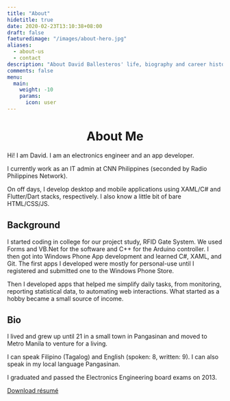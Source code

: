 ```yaml
---
title: "About"
hidetitle: true
date: 2020-02-23T13:10:38+08:00
draft: false
faeturedimage: "/images/about-hero.jpg"
aliases:
  - about-us
  - contact
description: "About David Ballesteros' life, biography and career history"
comments: false
menu:
  main:
    weight: -10
    params:
      icon: user
---
```


<!-- <img src="/images/about-hero.jpg" style="display:block;margin-left:auto;margin-right:auto;width:80%;" alt="Me, Macapagal Bridge, Butuan City 2019"> -->
<h1 style="text-align: center;">About Me</h1>

Hi! I am David. I am an electronics engineer and an app developer.

I currently work as an IT admin at CNN Philippines (seconded by Radio Philippines Network).

On off days, I develop desktop and mobile applications using XAML/C# and Flutter/Dart stacks, respectively. I also know a little bit of bare HTML/CSS/JS.

## Background

I started coding in college for our project study, RFID Gate System. We used Forms and VB.Net for the software and C++ for the Arduino controller. I then got into Windows Phone App development and learned C#, XAML, and Git. The first apps I developed were mostly for personal-use until I registered and submitted one to the Windows Phone Store.

Then I developed apps that helped me simplify daily tasks, from monitoring, reporting statistical data, to automating web interactions. What started as a hobby became a small source of income.

## Bio

I lived and grew up until 21 in a small town in Pangasinan and moved to Metro Manila to venture for a living.

I can speak Filipino (Tagalog) and English (spoken: 8, written: 9). I can also speak in my local language Pangasinan.

I graduated and passed the Electronics Engineering board exams on 2013.

<a href="/2022-03_Ballesteros-David.pdf" class="dl-btn">Download résumé</a>
